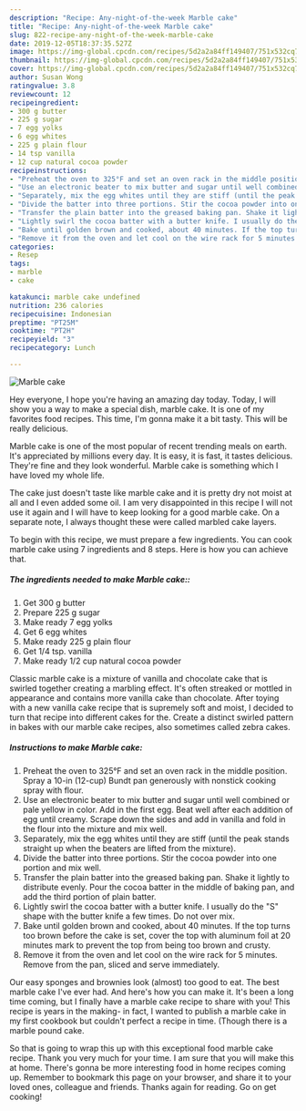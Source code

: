 ```yaml
---
description: "Recipe: Any-night-of-the-week Marble cake"
title: "Recipe: Any-night-of-the-week Marble cake"
slug: 822-recipe-any-night-of-the-week-marble-cake
date: 2019-12-05T18:37:35.527Z
image: https://img-global.cpcdn.com/recipes/5d2a2a84ff149407/751x532cq70/marble-cake-recipe-main-photo.jpg
thumbnail: https://img-global.cpcdn.com/recipes/5d2a2a84ff149407/751x532cq70/marble-cake-recipe-main-photo.jpg
cover: https://img-global.cpcdn.com/recipes/5d2a2a84ff149407/751x532cq70/marble-cake-recipe-main-photo.jpg
author: Susan Wong
ratingvalue: 3.8
reviewcount: 12
recipeingredient:
- 300 g butter
- 225 g sugar
- 7 egg yolks
- 6 egg whites
- 225 g plain flour
- 14 tsp vanilla
- 12 cup natural cocoa powder
recipeinstructions:
- "Preheat the oven to 325°F and set an oven rack in the middle position. Spray a 10-in (12-cup) Bundt pan generously with nonstick cooking spray with flour."
- "Use an electronic beater to mix butter and sugar until well combined or pale yellow in color. Add in the first egg. Beat well after each addition of egg until creamy. Scrape down the sides and add in vanilla and fold in the flour into the mixture and mix well."
- "Separately, mix the egg whites until they are stiff (until the peak stands straight up when the beaters are lifted from the mixture)."
- "Divide the batter into three portions. Stir the cocoa powder into one portion and mix well."
- "Transfer the plain batter into the greased baking pan. Shake it lightly to distribute evenly. Pour the cocoa batter in the middle of baking pan, and add the third portion of plain batter."
- "Lightly swirl the cocoa batter with a butter knife. I usually do the &#34;S&#34; shape with the butter knife a few times. Do not over mix."
- "Bake until golden brown and cooked, about 40 minutes. If the top turns too brown before the cake is set, cover the top with aluminum foil at 20 minutes mark to prevent the top from being too brown and crusty."
- "Remove it from the oven and let cool on the wire rack for 5 minutes. Remove from the pan, sliced and serve immediately."
categories:
- Resep
tags:
- marble
- cake

katakunci: marble cake undefined
nutrition: 236 calories
recipecuisine: Indonesian
preptime: "PT25M"
cooktime: "PT2H"
recipeyield: "3"
recipecategory: Lunch

---
```



![Marble cake](https://img-global.cpcdn.com/recipes/5d2a2a84ff149407/751x532cq70/marble-cake-recipe-main-photo.jpg)

Hey everyone, I hope you're having an amazing day today. Today, I will show you a way to make a special dish, marble cake. It is one of my favorites food recipes. This time, I'm gonna make it a bit tasty. This will be really delicious.

Marble cake is one of the most popular of recent trending meals on earth. It's appreciated by millions every day. It is easy, it is fast, it tastes delicious. They're fine and they look wonderful. Marble cake is something which I have loved my whole life.

The cake just doesn&#39;t taste like marble cake and it is pretty dry not moist at all and I even added some oil. I am very disappointed in this recipe I will not use it again and I will have to keep looking for a good marble cake. On a separate note, I always thought these were called marbled cake layers.


To begin with this recipe, we must prepare a few ingredients. You can cook marble cake using 7 ingredients and 8 steps. Here is how you can achieve that.

##### The ingredients needed to make Marble cake::

1. Get 300 g butter
1. Prepare 225 g sugar
1. Make ready 7 egg yolks
1. Get 6 egg whites
1. Make ready 225 g plain flour
1. Get 1/4 tsp. vanilla
1. Make ready 1/2 cup natural cocoa powder


Classic marble cake is a mixture of vanilla and chocolate cake that is swirled together creating a marbling effect. It&#39;s often streaked or mottled in appearance and contains more vanilla cake than chocolate. After toying with a new vanilla cake recipe that is supremely soft and moist, I decided to turn that recipe into different cakes for the. Create a distinct swirled pattern in bakes with our marble cake recipes, also sometimes called zebra cakes. 

##### Instructions to make Marble cake:

1. Preheat the oven to 325°F and set an oven rack in the middle position. Spray a 10-in (12-cup) Bundt pan generously with nonstick cooking spray with flour.
1. Use an electronic beater to mix butter and sugar until well combined or pale yellow in color. Add in the first egg. Beat well after each addition of egg until creamy. Scrape down the sides and add in vanilla and fold in the flour into the mixture and mix well.
1. Separately, mix the egg whites until they are stiff (until the peak stands straight up when the beaters are lifted from the mixture).
1. Divide the batter into three portions. Stir the cocoa powder into one portion and mix well.
1. Transfer the plain batter into the greased baking pan. Shake it lightly to distribute evenly. Pour the cocoa batter in the middle of baking pan, and add the third portion of plain batter.
1. Lightly swirl the cocoa batter with a butter knife. I usually do the &#34;S&#34; shape with the butter knife a few times. Do not over mix.
1. Bake until golden brown and cooked, about 40 minutes. If the top turns too brown before the cake is set, cover the top with aluminum foil at 20 minutes mark to prevent the top from being too brown and crusty.
1. Remove it from the oven and let cool on the wire rack for 5 minutes. Remove from the pan, sliced and serve immediately.


Our easy sponges and brownies look (almost) too good to eat. The best marble cake I&#39;ve ever had. And here&#39;s how you can make it. It&#39;s been a long time coming, but I finally have a marble cake recipe to share with you! This recipe is years in the making- in fact, I wanted to publish a marble cake in my first cookbook but couldn&#39;t perfect a recipe in time. (Though there is a marble pound cake. 

So that is going to wrap this up with this exceptional food marble cake recipe. Thank you very much for your time. I am sure that you will make this at home. There's gonna be more interesting food in home recipes coming up. Remember to bookmark this page on your browser, and share it to your loved ones, colleague and friends. Thanks again for reading. Go on get cooking!
